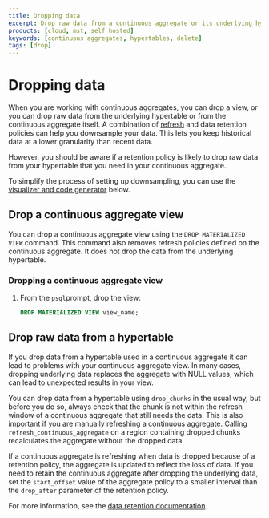 ```yaml
---
title: Dropping data
excerpt: Drop raw data from a continuous aggregate or its underlying hypertable
products: [cloud, mst, self_hosted]
keywords: [continuous aggregates, hypertables, delete]
tags: [drop]
---
```


# Dropping data

When you are working with continuous aggregates, you can drop a view, or you can
drop raw data from the underlying hypertable or from the continuous aggregate
itself. A combination of [refresh][cagg-refresh] and data retention policies
can help you downsample your data. This lets you keep historical data at a
lower granularity than recent data.

However, you should be aware if a retention policy is likely to drop raw data
from your hypertable that you need in your continuous aggregate.

To simplify the process of setting up downsampling, you can use the [visualizer
and code generator][visualizer] below.

## Drop a continuous aggregate view

You can drop a continuous aggregate view using the `DROP MATERIALIZED VIEW`
command. This command also removes refresh policies defined on the continuous
aggregate. It does not drop the data from the underlying hypertable.

<Procedure>

### Dropping a continuous aggregate view

1.  From the `psql`prompt, drop the view:

    ```sql
    DROP MATERIALIZED VIEW view_name;
    ```

</Procedure>

## Drop raw data from a hypertable

If you drop data from a hypertable used in a continuous aggregate it can lead to
problems with your continuous aggregate view. In many cases, dropping underlying
data replaces the aggregate with NULL values, which can lead to unexpected
results in your view.

You can drop data from a hypertable using `drop_chunks` in the usual way, but
before you do so, always check that the chunk is not within the refresh window
of a continuous aggregate that still needs the data. This is also important if
you are manually refreshing a continuous aggregate. Calling
`refresh_continuous_aggregate` on a region containing dropped chunks
recalculates the aggregate without the dropped data.

If a continuous aggregate is refreshing when data is dropped because of a
retention policy, the aggregate is updated to reflect the loss of data. If you
need to retain the continuous aggregate after dropping the underlying data, set
the `start_offset` value of the aggregate policy to a smaller interval than the
`drop_after` parameter of the retention policy.

For more information, see the
[data retention documentation][data-retention-with-continuous-aggregates].

<PolicyVisualizerDownsampling />

[cagg-refresh]: /timescaledb/:currentVersion:/how-to-guides/continuous-aggregates/refresh-policies/
[data-retention-with-continuous-aggregates]:
    /timescaledb/:currentVersion:/how-to-guides/data-retention/data-retention-with-continuous-aggregates
[visualizer]: #set-up-downsampling-and-data-retention
